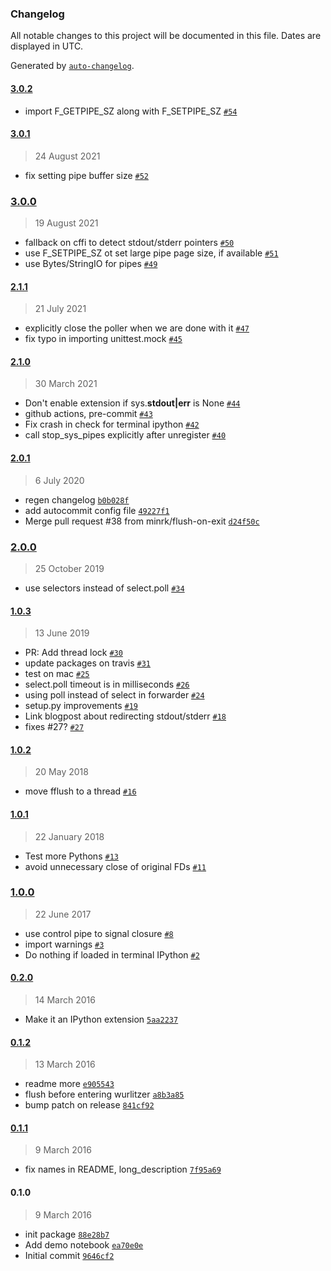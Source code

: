 ### Changelog

All notable changes to this project will be documented in this file. Dates are displayed in UTC.

Generated by [`auto-changelog`](https://github.com/CookPete/auto-changelog).

#### [3.0.2](https://github.com/minrk/wurlitzer/compare/3.0.1...3.0.2)

- import F_GETPIPE_SZ along with F_SETPIPE_SZ [`#54`](https://github.com/minrk/wurlitzer/pull/54)

#### [3.0.1](https://github.com/minrk/wurlitzer/compare/3.0.0...3.0.1)

> 24 August 2021

- fix setting pipe buffer size [`#52`](https://github.com/minrk/wurlitzer/pull/52)

### [3.0.0](https://github.com/minrk/wurlitzer/compare/2.1.1...3.0.0)

> 19 August 2021

- fallback on cffi to detect stdout/stderr pointers [`#50`](https://github.com/minrk/wurlitzer/pull/50)
- use F_SETPIPE_SZ ot set large pipe page size, if available [`#51`](https://github.com/minrk/wurlitzer/pull/51)
- use Bytes/StringIO for pipes [`#49`](https://github.com/minrk/wurlitzer/pull/49)

#### [2.1.1](https://github.com/minrk/wurlitzer/compare/2.1.0...2.1.1)

> 21 July 2021

- explicitly close the poller when we are done with it [`#47`](https://github.com/minrk/wurlitzer/pull/47)
- fix typo in importing unittest.mock [`#45`](https://github.com/minrk/wurlitzer/pull/45)

#### [2.1.0](https://github.com/minrk/wurlitzer/compare/2.0.1...2.1.0)

> 30 March 2021

- Don't enable extension if sys.**stdout|err** is None [`#44`](https://github.com/minrk/wurlitzer/pull/44)
- github actions, pre-commit [`#43`](https://github.com/minrk/wurlitzer/pull/43)
- Fix crash in check for terminal ipython [`#42`](https://github.com/minrk/wurlitzer/pull/42)
- call stop_sys_pipes explicitly after unregister [`#40`](https://github.com/minrk/wurlitzer/pull/40)

#### [2.0.1](https://github.com/minrk/wurlitzer/compare/2.0.0...2.0.1)

> 6 July 2020

- regen changelog [`b0b028f`](https://github.com/minrk/wurlitzer/commit/b0b028f12e129844d813718d94656ab7e2a89678)
- add autocommit config file [`49227f1`](https://github.com/minrk/wurlitzer/commit/49227f18edaac240602f4dd37fc8ed79e372825c)
- Merge pull request #38 from minrk/flush-on-exit [`d24f50c`](https://github.com/minrk/wurlitzer/commit/d24f50c611164a3468622ca2ed80efc3abec8641)

### [2.0.0](https://github.com/minrk/wurlitzer/compare/1.0.3...2.0.0)

> 25 October 2019

- use selectors instead of select.poll [`#34`](https://github.com/minrk/wurlitzer/pull/34)

#### [1.0.3](https://github.com/minrk/wurlitzer/compare/1.0.2...1.0.3)

> 13 June 2019

- PR: Add thread lock [`#30`](https://github.com/minrk/wurlitzer/pull/30)
- update packages on travis [`#31`](https://github.com/minrk/wurlitzer/pull/31)
- test on mac [`#25`](https://github.com/minrk/wurlitzer/pull/25)
- select.poll timeout is in milliseconds [`#26`](https://github.com/minrk/wurlitzer/pull/26)
- using poll instead of select in forwarder [`#24`](https://github.com/minrk/wurlitzer/pull/24)
- setup.py improvements [`#19`](https://github.com/minrk/wurlitzer/pull/19)
- Link blogpost about redirecting stdout/stderr [`#18`](https://github.com/minrk/wurlitzer/pull/18)
- fixes #27? [`#27`](https://github.com/minrk/wurlitzer/issues/27)

#### [1.0.2](https://github.com/minrk/wurlitzer/compare/1.0.1...1.0.2)

> 20 May 2018

- move fflush to a thread [`#16`](https://github.com/minrk/wurlitzer/pull/16)

#### [1.0.1](https://github.com/minrk/wurlitzer/compare/1.0.0...1.0.1)

> 22 January 2018

- Test more Pythons [`#13`](https://github.com/minrk/wurlitzer/pull/13)
- avoid unnecessary close of original FDs [`#11`](https://github.com/minrk/wurlitzer/pull/11)

### [1.0.0](https://github.com/minrk/wurlitzer/compare/0.2.0...1.0.0)

> 22 June 2017

- use control pipe to signal closure [`#8`](https://github.com/minrk/wurlitzer/pull/8)
- import warnings [`#3`](https://github.com/minrk/wurlitzer/pull/3)
- Do nothing if loaded in terminal IPython [`#2`](https://github.com/minrk/wurlitzer/pull/2)

#### [0.2.0](https://github.com/minrk/wurlitzer/compare/0.1.2...0.2.0)

> 14 March 2016

- Make it an IPython extension [`5aa2237`](https://github.com/minrk/wurlitzer/commit/5aa22375de5516915bb1cb9168e04430933e86a6)

#### [0.1.2](https://github.com/minrk/wurlitzer/compare/0.1.1...0.1.2)

> 13 March 2016

- readme more [`e905543`](https://github.com/minrk/wurlitzer/commit/e9055432933b29a70246299f2534e44af01c7edb)
- flush before entering wurlitzer [`a8b3a85`](https://github.com/minrk/wurlitzer/commit/a8b3a856a576fe50e8771fddad7fcf3b21ae3285)
- bump patch on release [`841cf92`](https://github.com/minrk/wurlitzer/commit/841cf922a77fd1a954ff968530d096ecfc1879aa)

#### [0.1.1](https://github.com/minrk/wurlitzer/compare/0.1.0...0.1.1)

> 9 March 2016

- fix names in README, long_description [`7f95a69`](https://github.com/minrk/wurlitzer/commit/7f95a690985e9ff2e7360c2c433fa9b9187f8758)

#### 0.1.0

> 9 March 2016

- init package [`88e28b7`](https://github.com/minrk/wurlitzer/commit/88e28b7685806006fdd3c9a2021705be1b9fbbed)
- Add demo notebook [`ea70e0e`](https://github.com/minrk/wurlitzer/commit/ea70e0e1f82ccb2e3283b6baf2c1d91c0b05ac8a)
- Initial commit [`9646cf2`](https://github.com/minrk/wurlitzer/commit/9646cf2417cc46c61d1f6437f8f76efa56ccf2d8)
